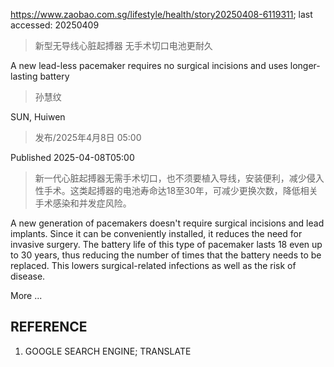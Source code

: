 https://www.zaobao.com.sg/lifestyle/health/story20250408-6119311; last accessed: 20250409

> 新型无导线心脏起搏器 无手术切口电池更耐久

A new lead-less pacemaker requires no surgical incisions and uses longer-lasting battery

> 孙慧纹

SUN, Huiwen

> 发布/2025年4月8日 05:00

Published 2025-04-08T05:00

> 新一代心脏起搏器无需手术切口，也不须要植入导线，安装便利，减少侵入性手术。这类起搏器的电池寿命达18至30年，可减少更换次数，降低相关手术感染和并发症风险。

A new generation of pacemakers doesn't require surgical incisions and lead implants. Since it can be conveniently installed, it reduces the need for invasive surgery. The battery life of this type of pacemaker lasts 18 even up to 30 years, thus reducing the number of times that the battery needs to be replaced. This lowers surgical-related infections as well as the risk of disease.

More ...

## REFERENCE

1) GOOGLE SEARCH ENGINE; TRANSLATE

